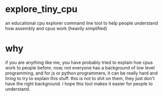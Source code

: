 # explore_tiny_cpu
an educational cpu explorer command line tool to help people understand how assembly and cpus work (heavily simplified)

# why
if you are anything like me, you have probably tried to explain hoe cpus work to people before. now, not everyone has a background of low level programming, and for js or python programmers, it can be really hard and tiring to try to explain this stuff. this is not to shit on them, they just don't have the right background. i hope this tool makes it easier for people to understand.
